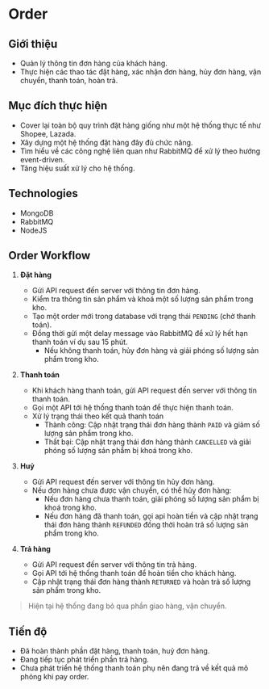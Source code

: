 # Order

## Giới thiệu

- Quản lý thông tin đơn hàng của khách hàng.
- Thực hiện các thao tác đặt hàng, xác nhận đơn hàng, hủy đơn hàng, vận chuyển, thanh toán, hoàn trả.

## Mục đích thực hiện

- Cover lại toàn bộ quy trình đặt hàng giống như một hệ thống thực tế như Shopee, Lazada.
- Xây dựng một hệ thống đặt hàng đây đủ chức năng.
- Tìm hiểu về các công nghệ liên quan như RabbitMQ để xử lý theo hướng event-driven.
- Tăng hiệu suất xử lý cho hệ thống.

## Technologies

- MongoDB
- RabbitMQ
- NodeJS

## Order Workflow

1. **Đặt hàng**
    - Gửi API request đến server với thông tin đơn hàng.
    - Kiểm tra thông tin sản phẩm và khoá một số lượng sản phẩm trong kho.
    - Tạo một order mới trong database với trạng thái `PENDING` (chờ thanh toán).
    - Đồng thời gửi một delay message vào RabbitMQ để xử lý hết hạn thanh toán ví dụ sau 15 phút.
        - Nếu không thanh toán, hủy đơn hàng và giải phóng số lượng sản phẩm trong kho.
2. **Thanh toán**
    - Khi khách hàng thanh toán, gửi API request đến server với thông tin thanh toán.
    - Gọi một API tới hệ thống thanh toán để thực hiện thanh toán.
    - Xử lý trạng thái theo kết quả thanh toán
        - Thành công: Cập nhật trạng thái đơn hàng thành `PAID` và giảm số lượng sản phẩm trong kho.
        - Thất bại: Cập nhật trạng thái đơn hàng thành `CANCELLED` và giải phóng số lượng sản phẩm bị khoá trong kho.
3. **Huỷ**
    - Gửi API request đến server với thông tin hủy đơn hàng.
    - Nếu đơn hàng chưa được vận chuyển, có thể hủy đơn hàng:
        - Nếu đơn hàng chưa thanh toán, giải phóng số lượng sản phẩm bị khoá trong kho.
        - Nếu đơn hàng đã thanh toán, gọi api hoàn tiền và cập nhật trạng thái đơn hàng thành `REFUNDED` đồng thời hoàn
          trả số lượng sản phẩm trong kho.

4. **Trả hàng**
    - Gửi API request đến server với thông tin trả hàng.
    - Gọi API tới hệ thống thanh toán để hoàn tiền cho khách hàng.
    - Cập nhật trạng thái đơn hàng thành `RETURNED` và hoàn trả số lượng sản phẩm trong kho.

> Hiện tại hệ thống đang bỏ qua phần giao hàng, vận chuyển.

## Tiến độ

- Đã hoàn thành phần đặt hàng, thanh toán, huỷ đơn hàng.
- Đang tiếp tục phát triển phần trả hàng.
- Chưa phát triển hệ thống thanh toán phụ nên đang trả về kết quả mô phỏng khi pay order.